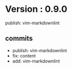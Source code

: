 # Version : 0.9.0

publish: vim-markdownlint

## commits

* publish: vim-markdownlint
* fix: content
* add: vim-markdownlint

